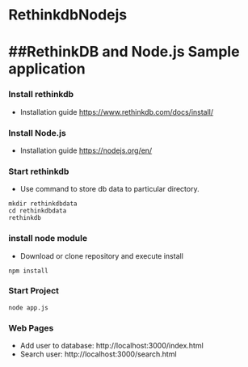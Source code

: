 # RethinkdbNodejs

##RethinkDB and Node.js Sample application
========================================

### Install rethinkdb 
* Installation guide https://www.rethinkdb.com/docs/install/

### Install Node.js
* Installation guide https://nodejs.org/en/

### Start rethinkdb 
* Use command to store db data to particular directory.
```
mkdir rethinkdbdata
cd rethinkdbdata
rethinkdb
```

### install node module 
* Download or clone repository and execute install
```
npm install
```

### Start Project
```
node app.js
```

### Web Pages
* Add user to database: http://localhost:3000/index.html
* Search user: http://localhost:3000/search.html
